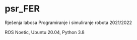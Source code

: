 # psr_FER
Rješenja labosa Programiranje i simuliranje robota 2021/2022

ROS Noetic, Ubuntu 20.04, Python 3.8
